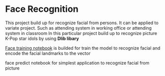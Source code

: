 # Face Recognition
This project build up for recognize facial from persons. It can be applied to variate project. Such as attending system in working office or attending system in classroom
In this particular project build up to recognize picture K-Pop star idols by using **Dlib libary**

[Face training notebook](https://github.com/Intraraksa/ML-projects/blob/master/Project/Face-recognition/training_face.ipynb) is builded for train the model to recognize facial and encode the facial landmarks to the vector

face predict notebook for simplest application to recognize facial from picture
